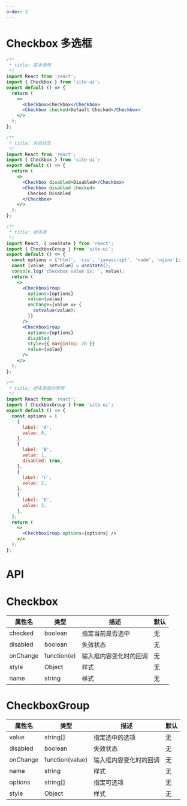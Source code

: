 ```yaml
---
order: 2
---
```


# Checkbox 多选框

```jsx
/**
 * title: 基本使用
 */
import React from 'react';
import { Checkbox } from 'site-ui';
export default () => {
  return (
    <>
      <Checkbox>Checkbox</Checkbox>
      <Checkbox checked>Default Checked</Checkbox>
    </>
  );
};
```

```jsx
/**
 * title: 失效状态
 */
import React from 'react';
import { Checkbox } from 'site-ui';
export default () => {
  return (
    <>
      <Checkbox disabled>Disabled</Checkbox>
      <Checkbox disabled checked>
        Checked Disabled
      </Checkbox>
    </>
  );
};
```

```jsx
/**
 * title: 组多选
 */
import React, { useState } from 'react';
import { CheckboxGroup } from 'site-ui';
export default () => {
  const options = ['html', 'css', 'javascript', 'node', 'nginx'];
  const [value, setvalue] = useState();
  console.log('checkbox value is: ', value);
  return (
    <>
      <CheckboxGroup
        options={options}
        value={value}
        onChange={value => {
          setvalue(value);
        }}
      />
      <CheckboxGroup
        options={options}
        disabled
        style={{ marginTop: 20 }}
        value={value}
      />
    </>
  );
};
```

```jsx
/**
 * title: 组多选部分禁用
 */
import React from 'react';
import { CheckboxGroup } from 'site-ui';
export default () => {
  const options = [
    {
      label: 'A',
      value: 0,
    },
    {
      label: 'B',
      value: 1,
      disabled: true,
    },
    {
      label: 'C',
      value: 2,
    },
    {
      label: 'D',
      value: 3,
    },
  ];
  return (
    <>
      <CheckboxGroup options={options} />
    </>
  );
};
```

# API

# Checkbox

| **属性名** | **类型**    | **描述**               | **默认** |
| ---------- | ----------- | ---------------------- | -------- |
| checked    | boolean     | 指定当前是否选中       | 无       |
| disabled   | boolean     | 失效状态               | 无       |
| onChange   | function(e) | 输入框内容变化时的回调 | 无       |
| style      | Object      | 样式                   | 无       |
| name       | string      | 样式                   | 无       |

# CheckboxGroup

| **属性名** | **类型**        | **描述**               | **默认** |
| ---------- | --------------- | ---------------------- | -------- |
| value      | string[]        | 指定选中的选项         | 无       |
| disabled   | boolean         | 失效状态               | 无       |
| onChange   | function(value) | 输入框内容变化时的回调 | 无       |
| name       | string          | 样式                   | 无       |
| options    | string[]        | 指定可选项             | 无       |
| style      | Object          | 样式                   | 无       |
